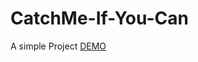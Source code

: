 # CatchMe-If-You-Can
A simple Project
<a href="https://ghostinlinux.github.io/CatchMe-If-You-Can/" target="_blank"> DEMO </a>
